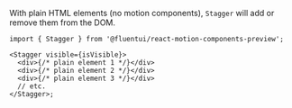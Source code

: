 With plain HTML elements (no motion components), `Stagger` will add or remove them from the DOM.

```tsx
import { Stagger } from '@fluentui/react-motion-components-preview';

<Stagger visible={isVisible}>
  <div>{/* plain element 1 */}</div>
  <div>{/* plain element 2 */}</div>
  <div>{/* plain element 3 */}</div>
  // etc.
</Stagger>;
```

